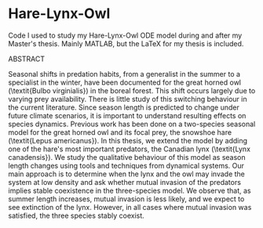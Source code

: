 # Hare-Lynx-Owl
Code I used to study my Hare-Lynx-Owl ODE model during and after my Master's thesis. Mainly MATLAB, but the LaTeX for my thesis is included.

ABSTRACT

Seasonal shifts in predation habits, from a generalist in the summer to a specialist in the winter, have been documented for the great horned owl (\textit{Bulbo virginialis}) in the boreal forest. This shift occurs largely due to varying prey availability. There is little study of this switching behaviour in the current literature. Since season length is predicted to change under future climate scenarios, it is important to understand resulting effects on species dynamics. Previous work has been done on a two-species seasonal model for the great horned owl and its focal prey, the snowshoe hare (\textit{Lepus americanus}). In this thesis, we extend the model by adding one of the hare's most important predators, the Canadian lynx (\textit{Lynx canadensis}). We study the qualitative behaviour of this model as season length changes using tools and techniques from dynamical systems. Our main approach is to determine when the lynx and the owl may invade the system at low density and ask whether mutual invasion of the predators implies stable coexistence in the three-species model. We observe that, as summer length increases, mutual invasion is less likely, and we expect to see extinction of the lynx. However, in all cases where mutual invasion was satisfied, the three species stably coexist.
